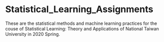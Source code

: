 # Statistical_Learning_Assignments

These are the statistical methods and machine learning practices for the couse of Statistical Learning: Theory and Applications of National Taiwan University in 2020 Spring.
